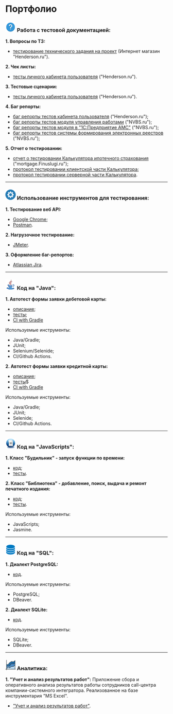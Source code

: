 # Портфолио

### ![](./assets/img/testing.png) Работа с тестовой документацией:

**1. Вопросы по ТЗ:**
- [тестирование технического задания на проект](https://docs.google.com/document/d/1LPywC4DO2vjK72BsH4H0hskhtMJeqVuuzy7l-E3f2IQ/edit?usp=sharing) (Интернет магазин "Henderson.ru").

**2. Чек листы:**
- [тесты личного кабинета пользователя](https://docs.google.com/spreadsheets/d/1Mose_Af12ndIqAmybR-zHwyj7hM5_1tjZg29bJ6MBi4/edit?usp=sharing) ("Henderson.ru").

**3. Тестовые сценарии:**
- [тесты личного кабинета пользователя](https://docs.google.com/spreadsheets/d/1iT_QhWOTY4XY9tPkqsCq94mjv_OfGV-oBWWMcNwwYgQ/edit?usp=sharing) ("Henderson.ru").

**4. Баг репорты:**
- [баг репорты тестов кабинета пользователя](https://docs.google.com/spreadsheets/d/1CpwgdXGlwRrc0PbbQo7ipK7bULmH3qtRw76DaRsJfoo/edit?usp=sharing) ("Henderson.ru");
- [баг репорты тестов модуля управления работами](https://docs.google.com/spreadsheets/d/1k1yJUt46IkvY7svY53-G3xFOlTIVEWTvkxR3_lqCZLo/edit?usp=sharing) ("NVBS.ru");
- [баг репорты тестов модуля в "1С:Предприятие АМС"](https://docs.google.com/document/d/1FMs68Srmbl5iWj-NvjwP7dP_leSvmUs_OzamxyBQ79I/edit?usp=sharing)  ("NVBS.ru");
- [баг репорты тестов системы формирования электронных реестров](https://docs.google.com/document/d/185ytOyc2OMkqWIT-WYkComlz9eCcEltx5QiC4XzxXbM/edit?usp=sharing) ("NVBS.ru");

**5. Отчет о тестировании:**
- [отчет о тестировании Калькулятора ипотечного страхования](https://docs.google.com/document/d/1sGYF0WQZMAJCHIrLB6i2XU5ybw-tb-3iLggzU7B038U/edit?usp=sharing) ("mortgage.Finuslugi.ru");
- [протокол тестировании клиентской части Калькулятора](https://docs.google.com/spreadsheets/d/1lwg2FaC-pexW3cp-dhVSfhXPMDwHzjk8mgbqNeO4skE/edit?usp=sharing);
- [протокол тестировании серверной части Калькулятора](https://docs.google.com/spreadsheets/d/1hvGG_5cXckzBaB2GovcSY4AVI__mRt7oGfymtvcB34A/edit?usp=sharing).

___


### ![](./assets/img/tool.png) Использование инструментов для тестирования:
**1. Тестирование веб API:**
- [Google Chrome](https://docs.google.com/document/d/15CV4_Jp-hxA1ksGz1aMmhjwaUuSg4V-6yHDu8_RPewg/edit?usp=sharing);
- [Postman](https://docs.google.com/document/d/1_qqPKteXFqq_s31mgEGG0VZ3OK8HWcZydE9415XyK0s/edit?usp=sharing).


**2. Нагрузочное тестирование:**
- [JMeter](https://docs.google.com/document/d/1k_1BDFZKtwOgTQo4w58-SpvOdG1gO9YCdLmkQtS-8Vo/edit?usp=sharing).


**3. Оформление баг-репортов:**
- [Atlassian Jira](https://docs.google.com/document/d/19r8-NJS7_pjF8HmzwLv7ASSqIGs6pBmj_VECul-IrwA/edit?usp=sharing).

___


### ![](./assets/img/java.png) Код на "Java":
**1. Автотест формы заявки дебетовой карты:**
- [описание](https://github.com/rtmwrk/jhw14);
- [тесты](https://github.com/rtmwrk/jhw14/blob/main/src/test/java/ru/netology/web/CallbackTest.java);
- [CI with Gradle](https://github.com/rtmwrk/jhw14/blob/main/.github/workflows/gradle.yml)

Используемые инструменты:
- Java/Gradle;
- JUnit;
- Selenium/Selenide;
- CI/Github Actions.

**2. Автотест формы заявки кредитной карты:**
- [описание](https://github.com/rtmwrk/jhw15);
- [тесты](https://github.com/rtmwrk/jhw15/blob/main/src/test/java/ru/netology/web/RegistrationTest.java)$
- [CI with Gradle](https://github.com/rtmwrk/jhw15/blob/main/.github/workflows/gradle.yml)

Используемые инструменты:
- Java/Gradle;
- JUnit;
- Selenide;
- CI/Github Actions.

___


### ![](./assets/img/javascript.png) Код на "JavaScripts":
**1. Класс "Будильник" - запуск функции по времени:**
- [код](https://github.com/rtmwrk/portfolio/blob/main/js/alarm/task.js);
- [тесты](https://rtmwrk.github.io/portfolio/js/alarm/index.html).

**2. Класс "Библиотека" - добавление, поиск, выдача и ремонт печатного издания:**
- [код](https://github.com/rtmwrk/portfolio/blob/main/js/library/task.js);
- [тесты](https://rtmwrk.github.io/portfolio/js/library/index.html).

Используемые инструменты:
- JavaScripts;
- Jasmine.

___

### ![](./assets/img/db.png) Код на "SQL":
**1. Диалект PostgreSQL:**
- [код](https://github.com/rtmwrk/portfolio/blob/main/sql/postgresql.md).

Используемые инструменты:
- PostgreSQL;
- DBeaver.

**2. Диалект SQLite:**
- [код](https://github.com/rtmwrk/portfolio/blob/main/sql/sqlite.md).

Используемые инструменты:
- SQLite;
- DBeaver.

___


### ![](./assets/img/excel.png) Аналитика:
**1. "Учет и анализ результатов работ":**
Приложение сбора и оперативного анализа результатов работы сотрудников call-центра компании-системного интегратора. Реализованное на базе инструментария "MS Excel".
- ["Учет и анализ результатов работ"](https://github.com/rtmwrk/portfolio/blob/main/excel/excel.md).

